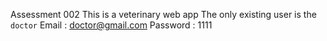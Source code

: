Assessment 002 
This is a veterinary web app
The only existing user is the ```doctor```
Email : doctor@gmail.com
Password : 1111 